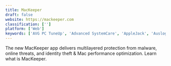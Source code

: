 ```yaml
---
title: MacKeeper
draft: false 
website: https://mackeeper.com
classification: ['']
platform: ['Web']
keywords: ['AVG PC TuneUp', 'Advanced SystemCare', 'AppleJack', 'Auslogics BoostSpeed', 'Avast Cleanup', 'BleachBit', 'CCleaner', 'Clean Master', 'CleanMyMac X', 'Duplicate Cleaner', 'FCleaner', 'Glary Utilities', 'PowerMyMac by iMyMac', 'Remo MORE', 'SlimCleaner', 'SuperRam', 'Toggle-Tweaker', 'WeCleanse', 'Win Updates Disabler', 'Winaero Tweaker', 'Yamicsoft Windows Manager', 'iMyMac - Cleaner']
---
```

The new MacKeeper app delivers multilayered protection from malware, online threats, and identity theft & Mac performance optimization. Learn what is MacKeeper.